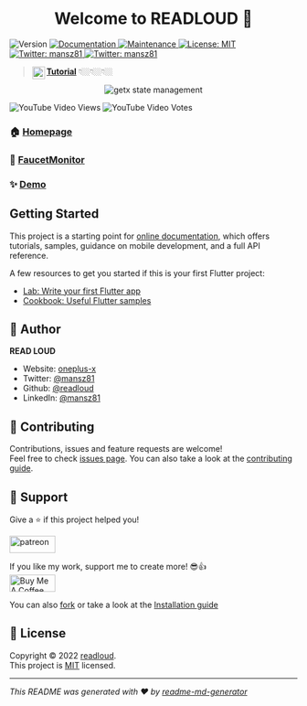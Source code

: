 <h1 align="center">Welcome to READLOUD 👋</h1>
<p>
  <img alt="Version" src="https://img.shields.io/badge/version-0.0.1-blue.svg?cacheSeconds=2592000" />
  <a href="https://mansz81.github.io/" target="_blank">
    <img alt="Documentation" src="https://img.shields.io/badge/documentation-yes-brightgreen.svg" />
  </a>
  <a href="https://github.com/kefranabg/readme-md-generator/graphs/commit-activity" target="_blank">
    <img alt="Maintenance" src="https://img.shields.io/badge/Maintained%3F-yes-green.svg" />
  </a>
  <a href="https://github.com/kefranabg/readme-md-generator/blob/master/LICENSE" target="_blank">
    <img alt="License: MIT" src="https://img.shields.io/github/license/mansz81/mansz81" />
  </a>
  <a href="https://twitter.com/mansz81" target="_blank">
    <img alt="Twitter: mansz81" src="https://img.shields.io/twitter/follow/mansz81.svg?style=social" />
  </a>
  <a href="https://discord.com/invite/nWFnTqP" target="_blank">
    <img alt="Twitter: mansz81" src="https://img.shields.io/discord/731616556622282814?logo=discord&logoColor=white?style=social" />
</p>

> [**Tutorial**](https://youtu.be/-FAiH638BHo) 👇🏼👇🏼👇🏼 <img align="left" alt="CodeX | YouTube" width="22px" src="https://cdn.jsdelivr.net/npm/simple-icons@v3/icons/youtube.svg" color /><br>
  
<p align="center">
  <img src="getx_state.png" alt="getx state management" title="Screenshot">
</p>

![YouTube Video Views](https://img.shields.io/youtube/views/-FAiH638BHo?style=social) ![YouTube Video Votes](https://img.shields.io/youtube/likes/-FAiH638BHo?label=Likes&style=social) <br>

### 🏠 [Homepage](https://readloud.github.io/)
### 💱 [FaucetMonitor](https://readloud.github.io/faucetmonitor/)
### ✨ [Demo](https://readloud.github.io/osx)

## Getting Started

This project is a starting point for [online documentation](https://flutter.dev/docs), which offers tutorials,
samples, guidance on mobile development, and a full API reference.

A few resources to get you started if this is your first Flutter project:

- [Lab: Write your first Flutter app](https://flutter.dev/docs/get-started/codelab)
- [Cookbook: Useful Flutter samples](https://flutter.dev/docs/cookbook)

## 👤 Author

**READ LOUD**

* Website: [oneplus-x](https://github.com/oneplus-x)
* Twitter: [@mansz81](https://twitter.com/mansz81)
* Github: [@readloud](https://github.com/readloud)
* LinkedIn: [@mansz81](https://linkedin.com/in/mansz81)

## 🤝 Contributing

Contributions, issues and feature requests are welcome!<br />Feel free to check [issues page](https://github.com/kefranabg/readme-md-generator/issues). You can also take a look at the [contributing guide](https://github.com/kefranabg/readme-md-generator/blob/master/CONTRIBUTING.md).

## 🥰 Support

Give a ⭐️ if this project helped you!

<a href="https://www.patreon.com/mansz81">
  <img src="https://c5.patreon.com/external/logo/become_a_patron_button@2x.png"  height="30px"  width="80" alt="patreon">
</a>

If you like my work, support me to create more! 😎👍<br>
<a href="https://www.buymeacoffee.com/forever812S" target="_blank"><img src="https://cdn.buymeacoffee.com/buttons/v2/default-yellow.png" height="30px"  width="80"  alt="Buy Me A Coffee"></a>

You can also [fork](https://github.com/readloud/readloud/fork) or take a look at the [Installation guide](https://github.com/readloud/readloud/blob/master/INSTALL.md)

## 📝 License

Copyright © 2022 [readloud](https://github.com/readloud).<br />
This project is [MIT](https://github.com/readloud/readloud/blob/master/LICENSE) licensed.

***
_This README was generated with ❤️ by [readme-md-generator](https://github.com/kefranabg/readme-md-generator)_
